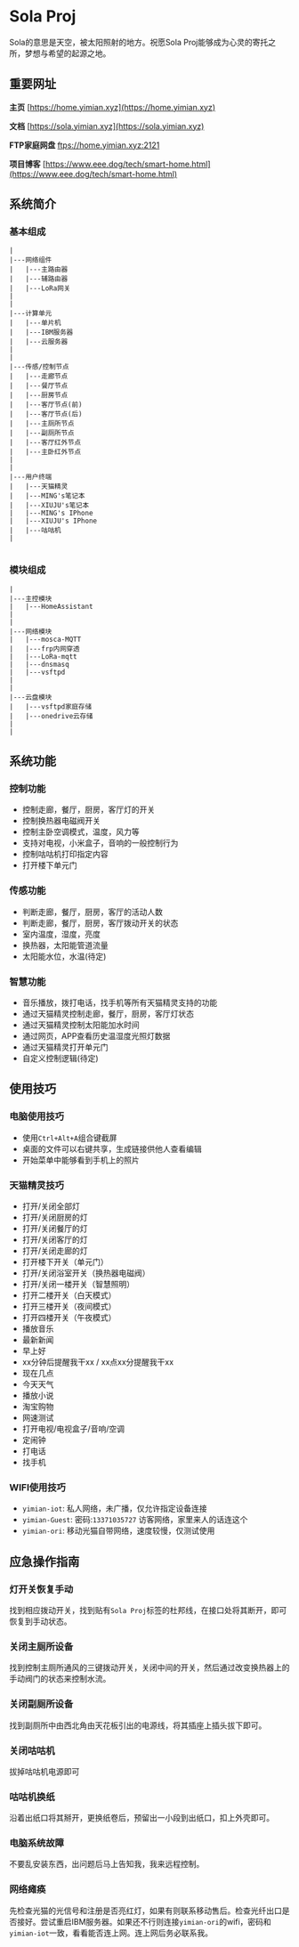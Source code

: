# Sola Proj

Sola的意思是天空，被太阳照射的地方。祝愿Sola Proj能够成为心灵的寄托之所，梦想与希望的起源之地。

## 重要网址

**主页**
[https://home.yimian.xyz](https://home.yimian.xyz)

**文档**
[https://sola.yimian.xyz](https://sola.yimian.xyz)

**FTP家庭网盘**
[ftps://home.yimian.xyz:2121](ftps://home.yimian.xyz:2121)

**项目博客**
[https://www.eee.dog/tech/smart-home.html](https://www.eee.dog/tech/smart-home.html)

## 系统简介

### 基本组成

````
|
|---网络组件
|   |---主路由器
|   |---辅路由器
|   |---LoRa网关
|
|
|---计算单元
|   |---单片机
|   |---IBM服务器
|   |---云服务器
|
|
|---传感/控制节点
|   |---走廊节点
|   |---餐厅节点
|   |---厨房节点
|   |---客厅节点(前)
|   |---客厅节点(后)
|   |---主厕所节点
|   |---副厕所节点
|   |---客厅红外节点
|   |---主卧红外节点
|
|
|---用户终端
|   |---天猫精灵
|   |---MING's笔记本
|   |---XIUJU's笔记本
|   |---MING's IPhone
|   |---XIUJU's IPhone
|   |---咕咕机
|


````

### 模块组成

````
|
|---主控模块
|   |---HomeAssistant
|
|
|---网络模块
|   |---mosca-MQTT
|   |---frp内网穿透
|   |---LoRa-mqtt
|   |---dnsmasq
|   |---vsftpd
|
|
|---云盘模块
|   |---vsftpd家庭存储
|   |---onedrive云存储
|
|

````

## 系统功能

### 控制功能
 - 控制走廊，餐厅，厨房，客厅灯的开关
 - 控制换热器电磁阀开关
 - 控制主卧空调模式，温度，风力等
 - 支持对电视，小米盒子，音响的一般控制行为
 - 控制咕咕机打印指定内容
 - 打开楼下单元门

### 传感功能
 - 判断走廊，餐厅，厨房，客厅的活动人数
 - 判断走廊，餐厅，厨房，客厅拨动开关的状态
 - 室内温度，湿度，亮度
 - 换热器，太阳能管道流量
 - 太阳能水位，水温(待定)

### 智慧功能
 - 音乐播放，拨打电话，找手机等所有天猫精灵支持的功能
 - 通过天猫精灵控制走廊，餐厅，厨房，客厅灯状态
 - 通过天猫精灵控制太阳能加水时间
 - 通过网页，APP查看历史温湿度光照灯数据
 - 通过天猫精灵打开单元门
 - 自定义控制逻辑(待定)

## 使用技巧

### 电脑使用技巧
 - 使用`Ctrl+Alt+A`组合键截屏
 - 桌面的文件可以右键共享，生成链接供他人查看编辑
 - 开始菜单中能够看到手机上的照片

### 天猫精灵技巧
 - 打开/关闭全部灯
 - 打开/关闭厨房的灯
 - 打开/关闭餐厅的灯
 - 打开/关闭客厅的灯
 - 打开/关闭走廊的灯
 - 打开楼下开关（单元门）
 - 打开/关闭浴室开关（换热器电磁阀）
 - 打开/关闭一楼开关（智慧照明）
 - 打开二楼开关（白天模式）
 - 打开三楼开关（夜间模式）
 - 打开四楼开关（午夜模式）
 - 播放音乐
 - 最新新闻
 - 早上好
 - xx分钟后提醒我干xx / xx点xx分提醒我干xx
 - 现在几点
 - 今天天气
 - 播放小说
 - 淘宝购物
 - 网速测试
 - 打开电视/电视盒子/音响/空调
 - 定闹钟
 - 打电话
 - 找手机

### WIFI使用技巧
 - `yimian-iot`: 私人网络，未广播，仅允许指定设备连接
 - `yimian-Guest`: 密码:`13371035727` 访客网络，家里来人的话连这个
 - `yimian-ori`: 移动光猫自带网络，速度较慢，仅测试使用

## 应急操作指南

### 灯开关恢复手动
找到相应拨动开关，找到贴有`Sola Proj`标签的杜邦线，在接口处将其断开，即可恢复到手动状态。

### 关闭主厕所设备
找到控制主厕所通风的三键拨动开关，关闭中间的开关，然后通过改变换热器上的手动阀门的状态来控制水流。

### 关闭副厕所设备
找到副厕所中由西北角由天花板引出的电源线，将其插座上插头拔下即可。

### 关闭咕咕机
拔掉咕咕机电源即可

### 咕咕机换纸
沿着出纸口将其掰开，更换纸卷后，预留出一小段到出纸口，扣上外壳即可。

### 电脑系统故障
不要乱安装东西，出问题后马上告知我，我来远程控制。

### 网络瘫痪
先检查光猫的光信号和注册是否亮红灯，如果有则联系移动售后。检查光纤出口是否接好。尝试重启IBM服务器。如果还不行则连接`yimian-ori`的wifi，密码和`yimian-iot`一致，看看能否连上网。连上网后务必联系我。
